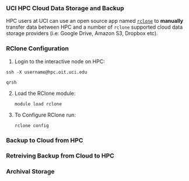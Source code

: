 ### UCI HPC Cloud Data Storage and Backup

HPC users at UCI can use an open source app named [`rclone`](https://rclone.org/) to **manually** transfer data between HPC and a number of `rclone` supported cloud data storage providers (i.e: Google Drive, Amazon S3, Dropbox etc).  

### RClone Configuration
1. Login to the interactive node on HPC:

  `ssh -X username@hpc.oit.uci.edu`

  `qrsh`

2. Load the RClone module:

   `module load rclone`

3. To Configure RClone run:

   `rclone config`

### Backup to Cloud from HPC

### Retreiving Backup from Cloud to HPC

### Archival Storage
